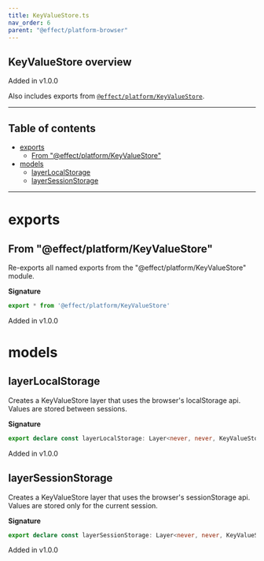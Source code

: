 ```yaml
---
title: KeyValueStore.ts
nav_order: 6
parent: "@effect/platform-browser"
---
```


## KeyValueStore overview

Added in v1.0.0

Also includes exports from [`@effect/platform/KeyValueStore`](https://effect-ts.github.io/platform/platform/KeyValueStore.ts.html).

---

<h2 class="text-delta">Table of contents</h2>

- [exports](#exports)
  - [From "@effect/platform/KeyValueStore"](#from-effectplatformkeyvaluestore)
- [models](#models)
  - [layerLocalStorage](#layerlocalstorage)
  - [layerSessionStorage](#layersessionstorage)

---

# exports

## From "@effect/platform/KeyValueStore"

Re-exports all named exports from the "@effect/platform/KeyValueStore" module.

**Signature**

```ts
export * from '@effect/platform/KeyValueStore'
```

Added in v1.0.0

# models

## layerLocalStorage

Creates a KeyValueStore layer that uses the browser's localStorage api. Values are stored between sessions.

**Signature**

```ts
export declare const layerLocalStorage: Layer<never, never, KeyValueStore>
```

Added in v1.0.0

## layerSessionStorage

Creates a KeyValueStore layer that uses the browser's sessionStorage api. Values are stored only for the current session.

**Signature**

```ts
export declare const layerSessionStorage: Layer<never, never, KeyValueStore>
```

Added in v1.0.0
